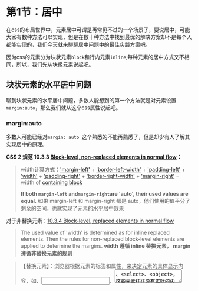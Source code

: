 # 第1节：居中

在css的布局世界中，元素居中可谓是再常见不过的一个场景了，要说居中，可能大家有数种方法可以实现，但是在数十种方法中找到最优的解决方案却不是每个人都能实现的，我们今天就来聊聊居中问题中的最佳实践方案吧。

因为css的元素分为块状元素`block`和行内元素`inline`,每种元素的居中方式又不相同，所以，我们先从块级元素说起吧。

## 块状元素的水平居中问题

聊到块状元素的水平居中问题，多数人能想到的第一个方法就是对元素设置`margin:auto`，那么我们就从这个css属性说起吧。

### margin:auto

多数人可能已经对`margin: auto `这个熟悉的不能再熟悉了，但是却少有人了解其实现居中的原理。

**CSS 2 规范 10.3.3 [Block-level, non-replaced elements in normal flow](https://www.w3.org/TR/CSS2/visudet.html#blockwidth)：**

> width计算方式：['margin-left'](https://www.w3.org/TR/CSS21/box.html#propdef-margin-left) + ['border-left-width'](https://www.w3.org/TR/CSS21/box.html#propdef-border-left-width) + ['padding-left'](https://www.w3.org/TR/CSS21/box.html#propdef-padding-left) + ['width'](https://www.w3.org/TR/CSS21/visudet.html#propdef-width) + ['padding-right'](https://www.w3.org/TR/CSS21/box.html#propdef-padding-right) + ['border-right-width'](https://www.w3.org/TR/CSS21/box.html#propdef-border-right-width) + ['margin-right'](https://www.w3.org/TR/CSS21/box.html#propdef-margin-right) = width of [containing block](https://www.w3.org/TR/CSS21/visudet.html#containing-block-details)
>
> **If both `margin-left` and`margin-right`are 'auto', their used values are equal.**
> 如果 margin-left 和 margin-right 都是 auto，他们使用的值平分了剩余的空间，也就实现了元素的水平居中效果

对于非替换元素：[10.3.4 Block-level, replaced elements in normal flow](https://www.w3.org/TR/CSS2/visudet.html#block-replaced-width)

> The used value of 'width' is determined as for inline replaced elements. Then the rules for non-replaced block-level elements are applied to determine the margins.
> **width 遵循 inline 替换元素， margin 遵循非替换元素的规则**

>【替换元素】：浏览器根据元素的标签和属性，来决定元素的具体显示内容，如<img>、<input>、<textarea>、<select>、<object>，这些元素往往没有实际的内容，即是一个空元素；
>【非替换元素】：内容直接表现给浏览器的元素，例如<p>、<h1>到<h6>等等·

规范明确规定了`margin:auto `时水平方向 width 的计算方式，而且是 CSS2 中的规范，浏览器都可以兼容，故为实现块级元素水平居中的上上策

既然`margin:auto `实现水平居中如此简单，所以我们能不能用`margin:auto `对元素进行垂直居中呢？答案是：

### margin:auto 不能直接对元素垂直居中

CSS 2 规范 10.6.3 [Block-level non-replaced elements in normal flow when 'overflow' computes to 'visible'](https://www.w3.org/TR/CSS2/visudet.html#normal-block) 中提及：

> If ['margin-top'](https://www.w3.org/TR/CSS21/box.html#propdef-margin-top), or ['margin-bottom'](https://www.w3.org/TR/CSS21/box.html#propdef-margin-bottom) are 'auto', their used value is 0. 
>
> **如果`margin-top`或者`margin-bottom`属性的值是 auto , 则他们实际用 0 作为**值

既然都已经用 0 作为最终值了，当然不能单独使用 margin:auto 实现垂直方向的居中了，但是天无绝人之路，

## 块状元素的垂直居中

我们可以使用其他的方式来帮助`margin:auto`实现元素垂直方向的居中

### Absolute + margin:auto

CSS 2 规范 10.6.4  [Absolutely positioned, non-replaced elements](https://www.w3.org/TR/CSS2/visudet.html#abs-non-replaced-height) 中有：

> 对于 绝对定位非替换元素高度的计算规则：
> 'top' + 'margin-top' + 'border-top-width' + 'padding-top' + 'height' + 'padding-bottom' + 'border-bottom-width' + 'margin-bottom' + 'bottom' = height of containing block
>
> > 并且有两个 if 与我们场景相关：
> > If all three of 'top', 'height', and 'bottom' are auto, set 'top' to the static position and apply rule number three below.
> > If none of the three are 'auto': If both 'margin-top' and 'margin-bottom' are 'auto', solve the equation under the extra constraint that the two margins get equal values.
> > 如果 `top`, `height`, `bottom` 三个属性都是 auto,top 取当元素是`static position`时的值，其他的计算看下面三条规则（此处省略）
> > 如果上面提及的三个属性都不是 auto，并且如果 margin-top 和 margin-bottom 都为 auto，平分剩余的空间使两个 margin 值相等

**那么问题就很明确了，我们可以对子元素设置 position:absolute ,并且四周的距离设置为 0 ，同时设置`margin:auto`:** 

```
<div class="parent">
  <div class="child">block元素</div>
</div>
```

```
.parent {
  position: relative;
  width: 400px;
  height: 400px;
}
.child {
  position: absolute;
  width: 150px;
  height: 150px;
  top:0;
  bottom: 0;
  left: 0;
  right: 0;
  margin: auto;
}
```

这样.child元素就在parent元素内部实现水平垂直居中
如果我们仅仅想对元素进行垂直居中，那么根据上文提到的Absolute的规范，我们可以设置ausolute的属性'top:0;bottom:0',那么margin：auto平分上下空间使得margin值相等，从而实现元素单纯的垂直居中，如果子元素要在父元素的左侧垂直居中，那么根据absolute的规范，我们设置'left：0'即可，右侧同理；当然，此方法也可以实现元素的水平居中，设置ausolute的属性'left:0;right:0'，原理相同

当我们不想使子元素进行绝对的垂直居中时，想使元素相对垂直居中的位置偏下z px时，我们把问题分解：

元素相对垂直居中的位置再向下偏移 z px -> 元素居中的中线比绝对垂直居中的中线向下偏移 z px -> top向下偏移z px * 2 

上面阐述的步骤可能不是很直观，让我们举个🌰：父元素的高度是 100 px， 我们想让子元素的位置比绝对垂直居中的位置向下偏20px，那么我们：

元素垂直居中的中线 50px + 20px -> 元素居中的中线 70px -> 元素居中的中线离父元素底部 30px  ，那么子元素绝对居中的顶部的线离父元素底部距离为 30px  *2 = 60px ，那么top的偏移值应该是 20px * 2 = 40px

![图片](https://uploader.shimo.im/f/YSHYjlADf8oSnd96.png!thumbnail)

通过借助绝对定位与 margin:auto 使元素居中是规范中明确规定的，没有二意性而且大部分浏览器都有实现，没有兼容问题，而且我们现在也没有发现什么特殊的场景让使`absolute`+`margin:auto` 对块级元素的居中不能完美适配。

但是借助 top， bottom = 0 时垂直居中，我们还可以借助另一种方式使 margin 可以帮助元素实现垂直居中

### Absolute + 负margin

```
.parent {
    position: relative;
    width: 600px;
    height: 300px;
}
.child {
    position: absolute;
    width: 100px;
    height: 100px;
    top: 50%;
    margin-top: -50px; //(content+padding+border)/2: ;
}
```

先使用 top: 50%（根据父元素height计算）,将子元素的 top 线推到父元素的中线处，

![图片](https://uploader.shimo.im/f/0Dcb0TVtPjwmVBzO.png!thumbnail)

再根据 margin-top:-50px（子元素高度的一半），将子元素推上去，使子元素与父元素的中线一致。

![图片](https://uploader.shimo.im/f/XDIKHzN0uxkSMVdS.png!thumbnail)

但是这种方式很遗憾的是必须元素的 height 已知，那如果元素的 height 未知，怎么办？

<u>负margin小技巧：</u>

>负margin-top:元素上移
>
>负margin-left:元素左移

**要注意的是 `margin-right` 与 `margin-bottom` 的移动规则与 `margin-top` 和 `margin-left` 不一样，也不能借此实现该元素的水平垂直居中。**

### absolute + translate

我们可以使用 `translate`， 使子元素移动：

```
.chlid {
    position: absolute;
    top: 50%;
    transform: translate(0, -50%);
}
```

利用 `transform` 将子元素推上去子元素的 50%,

这种方式令元素垂直居中的缺点是不是所有浏览器都支持，遇到了头疼的 IE8 ， `transform` 就直接歇菜了。



到此，我们只了解了块状元素居中的方式，在文档流中，除了块状元素还有另外一大块——行内元素。相比块状元素而言，行内元素的居中更为难以理解和复杂，所以，你准备好了么？

## 行内元素的水平居中

柿子要挑软的捏，学习也要挑简单的学起：

### Text-align:center

对于行内元素来说，有属性天然支持水平居中，我们可以对父元素设置 `text-align: center` 来对子元素进行水平居中：

```
<div class="parent">
  <span class="child">inline 元素</span>
</div>
```

```
.parent{
   text-align: center;
}
```

当我们需要对一行多个元素同时进行水平居中，其实这个需求很常见，比如豆瓣展示电影：![图片](https://uploader.shimo.im/f/rgAhH5iAT5wPWSF6.png!thumbnail)

淘宝展示商品，等等……

这里的切图，如果使用 `float:left` 那么前后的空格就很难处理，最为直观的解决思路就是让其中的内容两端对齐来实现居中。

### justify

`text-align:justify` 可以用在列表两端对齐的布局上面，也是一种居中。

> 列表两端对齐就是每行列表元素的第一个元素与父元素左边缘重合，最后一个元素与父元素的右边缘重合，

但是需要注意的是 列表元素首尾标签留空或换行，比如：

```
<ul>
  <li></li><li></li>//第一个li元素与第二个li元素之间没有留空或换行
</ul>
<ul>
  <li></li> <li></li>//第一个li元素与第二个li元素之间留空
</ul>
<ul>
  <li></li>//第一个li元素与第二个元素之间换行
  <li></li>
</ul>
```

还需要注意，列表两端对齐的前提是内容超过一行，而且对最后一行不生效，所以`text-align:justify` 不会产生任何效果，解决方法是:
`text-align-last:justify`

不幸的是，` text-align-last:justify`不是所有浏览器都支持，对于不支持` text-align-last` 的浏览器，解决方法可以是人工再生成一行文本，把人工生成的文本隐藏，那么自然就可以实现两端对齐了



聊完了行内元素的水平居中，还有「垂直居中」这块硬骨头等着我们要啃：

## 行内元素的垂直居中

### line-height

对于单行元素的垂直居中，可以使 ` line-height ` 设置的数值与要居中的盒子高度（注意并不是 height 哦）相等，本质是文字的上边距与下边距相等，` line-height ` = 文字上边距 + 文字高度 + 文字下边距，当 ` line-height `与要居中的盒子高度相等时，文字可以呈现居中。

但是用这个方法的缺点是：有一些字体呈现出天然下沉（以微软雅黑为例），表现出来的居中并不是绝对的居中。但是由于大多数单行文字的使用场景使用字号都比较小，文字下沉不明显，而且可以和 UI 协商在单行文字垂直居中的场景下避免使用微软雅黑字帖。所以**使用 ` line-height ` 是实现单行元素绝对居中的最佳实践**

```
<div class="parent">
  <span class="child">inline 元素</span>
</div>
<style>
.parent {
  width: 600px;
  height: 100px;
}
.child {
  line-height: 100px;//不用设置 height 哦，会自动实现在100px的盒子里面的垂直居中
}
</style>
```

### vertical-align

对于多行文本，单独使用 `line-height` 不是一个好的主意，我们需要使用其他手段了。再看手段之前我们可以先了解一个属性：` vertical-align:middle`，

官方对 `vertical-align` 的解释是：使「元素中部」与「父元素基线加上x字母高度的一半」对齐，这也解释了为什么

```
<div class="parent">
  <span>
  	Lorem ipsum dolor sit amet, consectetur adipisicing elit. Non officia quasi saepe!
  	Ad aliquid, cum, deleniti eaque enim est eveniet illo laborum magni nihil odio quidem,
  	quis tenetur? Alias, voluptates!
  </span>
</div>
```

```
span {
    vertical-align: middle;
}
```

并不能使元素居中，因为我们并不能描述出父元素的基线在哪里，更不要说加上 x字母高度的一半了。但是没有基线我们可以创造基线，我们可以通过三种方式来实现对多行文本的垂直居中：

### table-cell

```
.parent {
    display: table;
    width: 600px;
    height: 200px;
}
.parent span {
    display: table-cell;
    vertical-align: middle;
}
```

在父元素为 `table`，子元素为 `table-cell` 的时候，`vertical-align: middle` 的含义是 「使单元格内边距盒模型在该行内居中对齐」，这样就可以轻松实现垂直居中。

你以为垂直居中到这里就万事大吉了么？不！ `display:table-cell` 有一些很局限的地方，比如：

对元素设置了 display:table-cell 的时候对其设置 margin 无反应，

`display:table-cell` 会被 `float`,`absolute` 破坏，所以不可以和 `float`，`absolute` 同时使用

`display:table-cell` 对宽度敏感： `table-cell` 内的元素宽度设置为： width:100% 的时候，因为这是一种规范未定义行为，不同的浏览器会产生不同的效果

除此之外，`table-cell` 在垂直居中一届中还是占很高的地位的，尤其是在父元素高度未知的场景下，并且比 `translate` 更好在兼容性更强一些

在我们需要使用 `margin` 的时候，我们要用什么方式居中呢？

### 隐式幽灵节点

在行框盒子前面，会有一个看不见但是确实存在的节点，我们姑且称之为幽灵节点。我们可以给幽灵节点设置基线，使 `span` 元素中线与幽灵元素中线对齐，达到我们的目的：

```
.parent {
  	line-height: 300px;
    width: 600px;
    height: 300px;
    background: gray;
}   
.parent span {
    display: inline-block;
    vertical-align: middle;
    line-height: normal; //划重点，要把 line-height 设置成 normal, 要不然会继承300，就很恐怖了
}
```

我们设置幽灵节点的高度以及幽灵节点的基线（通过 `line-height`），来设置幽灵节点的x-height, 是`span`的中线与幽灵节点的中线对齐，就可以了

### 显式幽灵节点

隐式的幽灵节点阅读不方便语意化不高，而且需要知道父元素高度，**如果不知道父元素高度**，我们应该如何使元素居中呢？

```
.parent::before {
    content: " ";
    display: inline-block;
    height: 100%;
    vertical-align: middle;
}
.multiple-line-ghost span {
    display: inline-block;
    vertical-align: middle;
}
```

使两个节点的中线对齐，就可以达到我们使文本垂直居中的目的

但是居中的方式这么多，感觉头都要大了，有没有什么方式可以简单粗暴的实现元素的居中呢？

有当然是有的，神器：

## flex 布局大法好

其实更简单粗暴的居中方式是使用 flex 居中，附上阮一峰老师的[ flex教程](http://www.ruanyifeng.com/blog/2015/07/flex-grammar.html)，这里提及一些我们这里常用的

`justify-content`属性定义了项目在主轴（水平）上的对齐方式。

`justify-content`可取值：

- flex-start（默认值）：左对齐
- flex-end：右对齐
- center： 居中
- space-between：两端对齐，项目之间的间隔都相等。
- space-around：每个项目两侧的间隔相等（类似margin-left = margin-right）。

父级使用`display:flex` `justify-content:center`轻松实现元素的水平居中

`align-items`属性定义项目在交叉轴（垂直）上如何对齐

`align-items`可取值：

- flex-start：交叉轴的起点对齐。
- flex-end：交叉轴的终点对齐。
- center：交叉轴的中点对齐。
- baseline: 项目的第一行文字的基线对齐。
- stretch（默认值）：如果项目未设置高度或设为 auto，将占满整个容器的高度。

父级使用`display:flex` ` align-items:center`可以轻松实现元素的垂直居中

`flex`作为现代的布局方案，只需要几行代码就能优雅的实现垂直水平居中，然而这么逆天的神器，为什么没有作为最佳实践呢？因为神器目前还有缺陷。

当前来说，移动端基本支持`flex`布局，而pc端flex在支持ie6-9上还存在一些问题，所以在移动端布局方案中，`flex`推荐适用。

另外，适用`flex`布局需要注意的是：`flex`容器内子元素的`float`、`clear`和`vertical-align`属性将失效，所有子元素自动成为容器成员`flex item`。

# 分割场景，布局经验

读到这里，相信大家对元素的垂直水平居中问题有了比较明确的了解了，但是在实际操作中，场景往往是多变的，所以说，想要在实际开发中处理垂直水平居中问题，还需要有对场景处理的经验和原则

比如说，我们学会了对块级元素的垂直水平居中，可以轻轻松松的实现元素的垂直水平居中，那么，现在有三个块级元素，要全部实现居中呢？比如下面的场景:

![图片](https://uploader.shimo.im/f/W3qBJRVgNCA6uw68.png!thumbnail)
要实现多个块级元素的垂直水平居中，我们不妨给三个子元素设置为	inline-block	后外面套一个	div	，然后问题就变成了单个块级元素的水平居中问题

假如场景再复杂，变成多行块级元素，每行都有多个块级元素，那么处理问题的一般思路，都是给每一行的元素套一个父级后又给这些父级再嵌套一个父级，直到问题化简成一个块级元素的水平居中问题。

这里我们就能总结出一个规律了，对于情况复杂的场景，要实现垂直水平居中的布局，那么，我们要分解问题，将复杂多变的场景，分解成可控的单一场景，比如，将多个块级元素的垂直水平居中问题，变成一个块级元素的垂直水平居中问题等等，这样，轻轻松松就解决了css中令人头疼的居中问题了。




